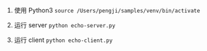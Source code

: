 1. 使用 Python3 
`source /Users/pengji/samples/venv/bin/activate`

2. 运行 server
`python echo-server.py`

3. 运行 client
`python echo-client.py`
